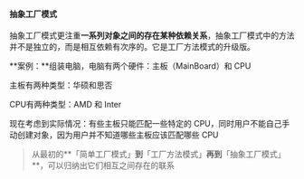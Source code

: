 #### 抽象工厂模式

抽象工厂模式更注重**一系列对象之间的存在某种依赖关系**，抽象工厂模式中的方法并不是独立的，而是相互依赖有次序的。它是工厂方法模式的升级版。



**案例：**组装电脑，电脑有两个硬件：主板（MainBoard）和 CPU

主板有两种类型：华硕和思否

CPU有两种类型：AMD 和 Inter

现在考虑到实际情况：有些主板只能匹配一些特定的 CPU，同时用户不能自己手动创建对象，因为用户并不知道哪些主板应该匹配哪些 CPU

> 从最初的**「简单工厂模式」**到**「工厂方法模式」**再到**「抽象工厂模式」**，可以归纳出它们相互之间存在的联系